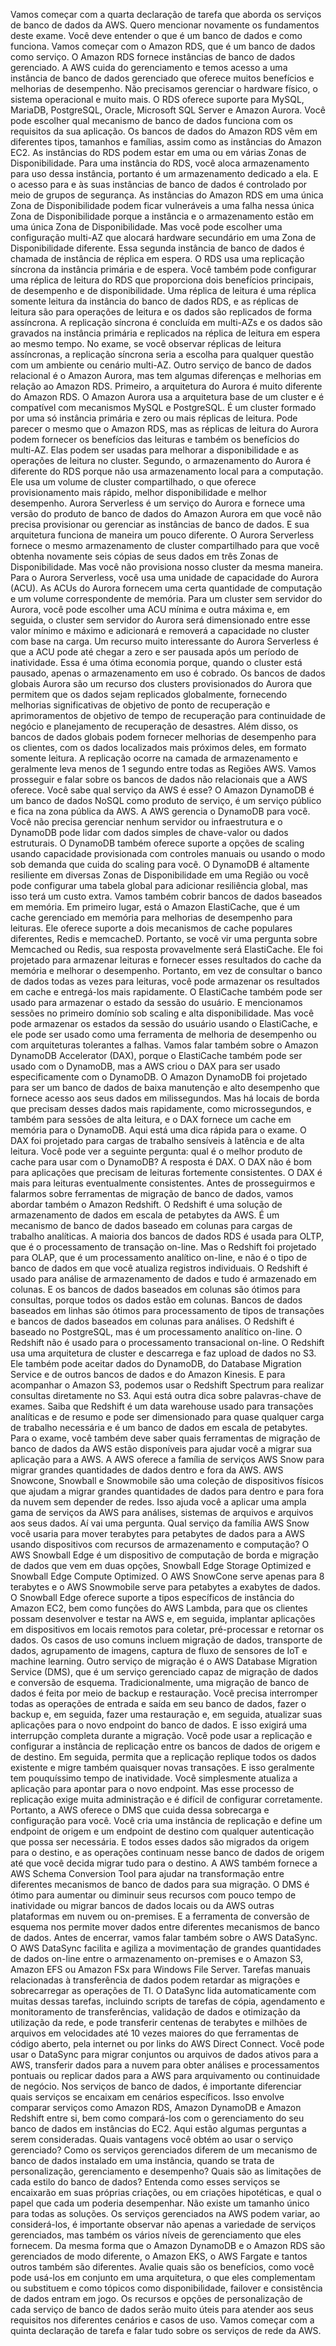 Vamos começar com a quarta declaração de tarefa que aborda os serviços de banco de dados da AWS. Quero mencionar novamente os fundamentos deste exame. Você deve entender o que é um banco de dados e como funciona. Vamos começar com o Amazon RDS, que é um banco de dados como serviço. O Amazon RDS fornece instâncias de banco de dados gerenciado. A AWS cuida do gerenciamento e temos acesso a uma instância de banco de dados gerenciado que oferece muitos benefícios e melhorias de desempenho. Não precisamos gerenciar o hardware físico, o sistema operacional e muito mais. O RDS oferece suporte para MySQL, MariaDB, PostgreSQL, Oracle, Microsoft SQL Server e Amazon Aurora. Você pode escolher qual mecanismo de banco de dados funciona com os requisitos da sua aplicação. Os bancos de dados do Amazon RDS vêm em diferentes tipos, tamanhos e famílias, assim como as instâncias do Amazon EC2. As instâncias do RDS podem estar em uma ou em várias Zonas de Disponibilidade. Para uma instância do RDS, você aloca armazenamento para uso dessa instância, portanto é um armazenamento dedicado a ela. E o acesso para e às suas instâncias de banco de dados é controlado por meio de grupos de segurança. As instâncias do Amazon RDS em uma única Zona de Disponibilidade podem ficar vulneráveis a uma falha nessa única Zona de Disponibilidade porque a instância e o armazenamento estão em uma única Zona de Disponibilidade. Mas você pode escolher uma configuração multi-AZ que alocará hardware secundário em uma Zona de Disponibilidade diferente. Essa segunda instância de banco de dados é chamada de instância de réplica em espera. O RDS usa uma replicação síncrona da instância primária e de espera. Você também pode configurar uma réplica de leitura do RDS que proporciona dois benefícios principais, de desempenho e de disponibilidade. Uma réplica de leitura é uma réplica somente leitura da instância do banco de dados RDS, e as réplicas de leitura são para operações de leitura e os dados são replicados de forma assíncrona. A replicação síncrona é concluída em multi-AZs e os dados são gravados na instância primária e replicados na réplica de leitura em espera ao mesmo tempo. No exame, se você observar réplicas de leitura assíncronas, a replicação síncrona seria a escolha para qualquer questão com um ambiente ou cenário multi-AZ. Outro serviço de banco de dados relacional é o Amazon Aurora, mas tem algumas diferenças e melhorias em relação ao Amazon RDS. Primeiro, a arquitetura do Aurora é muito diferente do Amazon RDS. O Amazon Aurora usa a arquitetura base de um cluster e é compatível com mecanismos MySQL e PostgreSQL. É um cluster formado por uma só instância primária e zero ou mais réplicas de leitura. Pode parecer o mesmo que o Amazon RDS, mas as réplicas de leitura do Aurora podem fornecer os benefícios das leituras e também os benefícios do multi-AZ. Elas podem ser usadas para melhorar a disponibilidade e as operações de leitura no cluster. Segundo, o armazenamento do Aurora é diferente do RDS porque não usa armazenamento local para a computação. Ele usa um volume de cluster compartilhado, o que oferece provisionamento mais rápido, melhor disponibilidade e melhor desempenho. Aurora Serverless é um serviço do Aurora e fornece uma versão do produto de banco de dados do Amazon Aurora em que você não precisa provisionar ou gerenciar as instâncias de banco de dados. E sua arquitetura funciona de maneira um pouco diferente. O Aurora Serverless fornece o mesmo armazenamento de cluster compartilhado para que você obtenha novamente seis cópias de seus dados em três Zonas de Disponibilidade. Mas você não provisiona nosso cluster da mesma maneira. Para o Aurora Serverless, você usa uma unidade de capacidade do Aurora (ACU). As ACUs do Aurora fornecem uma certa quantidade de computação e um volume correspondente de memória. Para um cluster sem servidor do Aurora, você pode escolher uma ACU mínima e outra máxima e, em seguida, o cluster sem servidor do Aurora será dimensionado entre esse valor mínimo e máximo e adicionará e removerá a capacidade no cluster com base na carga. Um recurso muito interessante do Aurora Serverless é que a ACU pode até chegar a zero e ser pausada após um período de inatividade. Essa é uma ótima economia porque, quando o cluster está pausado, apenas o armazenamento em uso é cobrado. Os bancos de dados globais Aurora são um recurso dos clusters provisionados do Aurora que permitem que os dados sejam replicados globalmente, fornecendo melhorias significativas de objetivo de ponto de recuperação e aprimoramentos de objetivo de tempo de recuperação para continuidade de negócio e planejamento de recuperação de desastres. Além disso, os bancos de dados globais podem fornecer melhorias de desempenho para os clientes, com os dados localizados mais próximos deles, em formato somente leitura. A replicação ocorre na camada de armazenamento e geralmente leva menos de 1 segundo entre todas as Regiões AWS. Vamos prosseguir e falar sobre os bancos de dados não relacionais que a AWS oferece. Você sabe qual serviço da AWS é esse? O Amazon DynamoDB é um banco de dados NoSQL como produto de serviço, é um serviço público e fica na zona pública da AWS. A AWS gerencia o DynamoDB para você. Você não precisa gerenciar nenhum servidor ou infraestrutura e o DynamoDB pode lidar com dados simples de chave-valor ou dados estruturais. O DynamoDB também oferece suporte a opções de scaling usando capacidade provisionada com controles manuais ou usando o modo sob demanda que cuida do scaling para você. O DynamoDB é altamente resiliente em diversas Zonas de Disponibilidade em uma Região ou você pode configurar uma tabela global para adicionar resiliência global, mas isso terá um custo extra. Vamos também cobrir bancos de dados baseados em memória. Em primeiro lugar, está o Amazon ElastiCache, que é um cache gerenciado em memória para melhorias de desempenho para leituras. Ele oferece suporte a dois mecanismos de cache populares diferentes, Redis e memcacheD. Portanto, se você vir uma pergunta sobre Memcached ou Redis, sua resposta provavelmente será ElastiCache. Ele foi projetado para armazenar leituras e fornecer esses resultados do cache da memória e melhorar o desempenho. Portanto, em vez de consultar o banco de dados todas as vezes para leituras, você pode armazenar os resultados em cache e entregá-los mais rapidamente. O ElastiCache também pode ser usado para armazenar o estado da sessão do usuário. E mencionamos sessões no primeiro domínio sob scaling e alta disponibilidade. Mas você pode armazenar os estados da sessão do usuário usando o ElastiCache, e ele pode ser usado como uma ferramenta de melhoria de desempenho ou com arquiteturas tolerantes a falhas. Vamos falar também sobre o Amazon DynamoDB Accelerator (DAX), porque o ElastiCache também pode ser usado com o DynamoDB, mas a AWS criou o DAX para ser usado especificamente com o DynamoDB. O Amazon DynamoDB foi projetado para ser um banco de dados de baixa manutenção e alto desempenho que fornece acesso aos seus dados em milissegundos. Mas há locais de borda que precisam desses dados mais rapidamente, como microssegundos, e também para sessões de alta leitura, e o DAX fornece um cache em memória para o DynamoDB. Aqui está uma dica rápida para o exame. O DAX foi projetado para cargas de trabalho sensíveis à latência e de alta leitura. Você pode ver a seguinte pergunta: qual é o melhor produto de cache para usar com o DynamoDB? A resposta é DAX. O DAX não é bom para aplicações que precisam de leituras fortemente consistentes. O DAX é mais para leituras eventualmente consistentes. Antes de prosseguirmos e falarmos sobre ferramentas de migração de banco de dados, vamos abordar também o Amazon Redshift. O Redshift é uma solução de armazenamento de dados em escala de petabytes da AWS. É um mecanismo de banco de dados baseado em colunas para cargas de trabalho analíticas. A maioria dos bancos de dados RDS é usada para OLTP, que é o processamento de transação on-line. Mas o Redshift foi projetado para OLAP, que é um processamento analítico on-line, e não é o tipo de banco de dados em que você atualiza registros individuais. O Redshift é usado para análise de armazenamento de dados e tudo é armazenado em colunas. E os bancos de dados baseados em colunas são ótimos para consultas, porque todos os dados estão em colunas. Bancos de dados baseados em linhas são ótimos para processamento de tipos de transações e bancos de dados baseados em colunas para análises. O Redshift é baseado no PostgreSQL, mas é um processamento analítico on-line. O Redshift não é usado para o processamento transacional on-line. O Redshift usa uma arquitetura de cluster e descarrega e faz upload de dados no S3. Ele também pode aceitar dados do DynamoDB, do Database Migration Service e de outros bancos de dados e do Amazon Kinesis. E para acompanhar o Amazon S3, podemos usar o Redshift Spectrum para realizar consultas diretamente no S3. Aqui está outra dica sobre palavras-chave de exames. Saiba que Redshift é um data warehouse usado para transações analíticas e de resumo e pode ser dimensionado para quase qualquer carga de trabalho necessária e é um banco de dados em escala de petabytes. Para o exame, você também deve saber quais ferramentas de migração de banco de dados da AWS estão disponíveis para ajudar você a migrar sua aplicação para a AWS. A AWS oferece a família de serviços AWS Snow para migrar grandes quantidades de dados dentro e fora da AWS. AWS Snowcone, Snowball e Snowmobile são uma coleção de dispositivos físicos que ajudam a migrar grandes quantidades de dados para dentro e para fora da nuvem sem depender de redes. Isso ajuda você a aplicar uma ampla gama de serviços da AWS para análises, sistemas de arquivos e arquivos aos seus dados. Aí vai uma pergunta. Qual serviço da família AWS Snow você usaria para mover terabytes para petabytes de dados para a AWS usando dispositivos com recursos de armazenamento e computação? O AWS Snowball Edge é um dispositivo de computação de borda e migração de dados que vem em duas opções, Snowball Edge Storage Optimized e Snowball Edge Compute Optimized. O AWS SnowCone serve apenas para 8 terabytes e o AWS Snowmobile serve para petabytes a exabytes de dados. O Snowball Edge oferece suporte a tipos específicos de instância do Amazon EC2, bem como funções do AWS Lambda, para que os clientes possam desenvolver e testar na AWS e, em seguida, implantar aplicações em dispositivos em locais remotos para coletar, pré-processar e retornar os dados. Os casos de uso comuns incluem migração de dados, transporte de dados, agrupamento de imagens, captura de fluxo de sensores de IoT e machine learning. Outro serviço de migração é o AWS Database Migration Service (DMS), que é um serviço gerenciado capaz de migração de dados e conversão de esquema. Tradicionalmente, uma migração de banco de dados é feita por meio de backup e restauração. Você precisa interromper todas as operações de entrada e saída em seu banco de dados, fazer o backup e, em seguida, fazer uma restauração e, em seguida, atualizar suas aplicações para o novo endpoint do banco de dados. E isso exigirá uma interrupção completa durante a migração. Você pode usar a replicação e configurar a instância de replicação entre os bancos de dados de origem e de destino. Em seguida, permita que a replicação replique todos os dados existente e migre também quaisquer novas transações. E isso geralmente tem pouquíssimo tempo de inatividade. Você simplesmente atualiza a aplicação para apontar para o novo endpoint. Mas esse processo de replicação exige muita administração e é difícil de configurar corretamente. Portanto, a AWS oferece o DMS que cuida dessa sobrecarga e configuração para você. Você cria uma instância de replicação e define um endpoint de origem e um endpoint de destino com qualquer autenticação que possa ser necessária. E todos esses dados são migrados da origem para o destino, e as operações continuam nesse banco de dados de origem até que você decida migrar tudo para o destino. A AWS também fornece a AWS Schema Conversion Tool para ajudar na transformação entre diferentes mecanismos de banco de dados para sua migração. O DMS é ótimo para aumentar ou diminuir seus recursos com pouco tempo de inatividade ou migrar bancos de dados locais ou da AWS outras plataformas em nuvem ou on-premises. E a ferramenta de conversão de esquema nos permite mover dados entre diferentes mecanismos de banco de dados. Antes de encerrar, vamos falar também sobre o AWS DataSync. O AWS DataSync facilita e agiliza a movimentação de grandes quantidades de dados on-line entre o armazenamento on-premises e o Amazon S3, Amazon EFS ou Amazon FSx para Windows File Server. Tarefas manuais relacionadas à transferência de dados podem retardar as migrações e sobrecarregar as operações de TI. O DataSync lida automaticamente com muitas dessas tarefas, incluindo scripts de tarefas de cópia, agendamento e monitoramento de transferências, validação de dados e otimização da utilização da rede, e pode transferir centenas de terabytes e milhões de arquivos em velocidades até 10 vezes maiores do que ferramentas de código aberto, pela internet ou por links do AWS Direct Connect. Você pode usar o DataSync para migrar conjuntos ou arquivos de dados ativos para a AWS, transferir dados para a nuvem para obter análises e processamentos pontuais ou replicar dados para a AWS para arquivamento ou continuidade de negócio. Nos serviços de banco de dados, é importante diferenciar quais serviços se encaixam em cenários específicos. Isso envolve comparar serviços como Amazon RDS, Amazon DynamoDB e Amazon Redshift entre si, bem como compará-los com o gerenciamento do seu banco de dados em instâncias do EC2. Aqui estão algumas perguntas a serem consideradas. Quais vantagens você obtém ao usar o serviço gerenciado? Como os serviços gerenciados diferem de um mecanismo de banco de dados instalado em uma instância, quando se trata de personalização, gerenciamento e desempenho? Quais são as limitações de cada estilo do banco de dados? Entenda como esses serviços se encaixarão em suas próprias criações, ou em criações hipotéticas, e qual o papel que cada um poderia desempenhar. Não existe um tamanho único para todas as soluções. Os serviços gerenciados na AWS podem variar, ao considerá-los, é importante observar não apenas a variedade de serviços gerenciados, mas também os vários níveis de gerenciamento que eles fornecem. Da mesma forma que o Amazon DynamoDB e o Amazon RDS são gerenciados de modo diferente, o Amazon EKS, o AWS Fargate e tantos outros também são diferentes. Avalie quais são os benefícios, como você pode usá-los em conjunto em uma arquitetura, o que eles complementam ou substituem e como tópicos como disponibilidade, failover e consistência de dados entram em jogo. Os recursos e opções de personalização de cada serviço de banco de dados serão muito úteis para atender aos seus requisitos nos diferentes cenários e casos de uso. Vamos começar com a quinta declaração de tarefa e falar tudo sobre os serviços de rede da AWS.